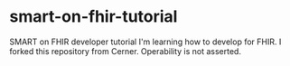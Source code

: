 # smart-on-fhir-tutorial
SMART on FHIR developer tutorial
I'm learning how to develop for FHIR. I forked this repository from Cerner. Operability is not asserted.
